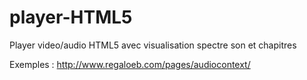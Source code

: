 # player-HTML5
Player video/audio HTML5 avec visualisation spectre son et chapitres

Exemples : http://www.regaloeb.com/pages/audiocontext/
